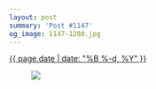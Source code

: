 ```yaml
---
layout: post
summary: 'Post #1147'
og_image: 1147-1280.jpg
---
```


<div class="post">
 <time>
  <a href="/1147">
   {{ page.date | date: "%B %-d, %Y" }}
  </a>
 </time>
 <a href="/1147">
  <figure data-taken="4/26/2020">
   <img sizes="(min-width: 700px) 50vw, calc(100vw - 2rem)" src="{{ site.assets_url }}/1147-640.jpg" srcset="{{ site.assets_url }}/1147-320.jpg 320w, {{ site.assets_url }}/1147-640.jpg 640w, {{ site.assets_url }}/1147-960.jpg 960w, {{ site.assets_url }}/1147-1280.jpg 1280w"/>
  </figure>
 </a>
</div>
